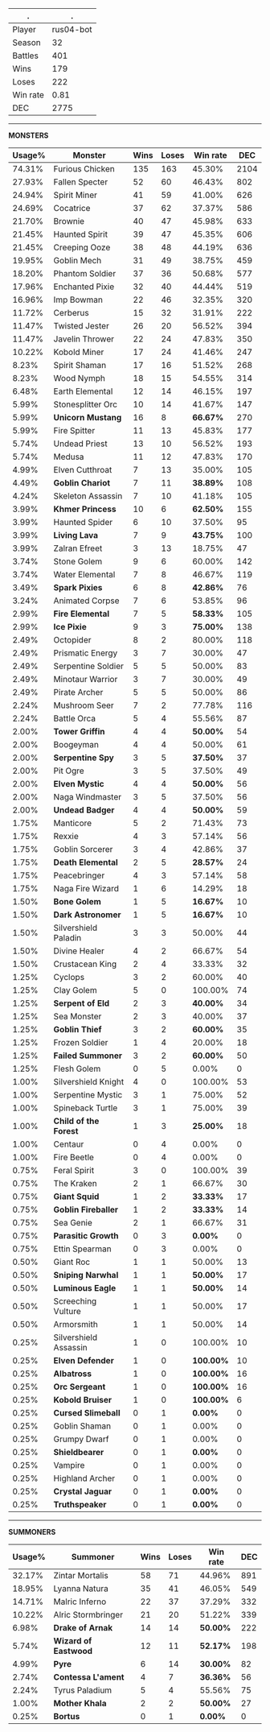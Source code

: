 .|.
|-|-
Player|rus04-bot
Season|32
Battles|401
Wins|179
Loses|222
Win rate|0.81
DEC|2775

---
**MONSTERS**

Usage%|Monster|Wins|Loses|Win rate|DEC|
-|-|-|-|-|-|
74.31%|Furious Chicken|135|163|45.30%|2104|
27.93%|Fallen Specter|52|60|46.43%|802|
24.94%|Spirit Miner|41|59|41.00%|626|
24.69%|Cocatrice|37|62|37.37%|586|
21.70%|Brownie|40|47|45.98%|633|
21.45%|Haunted Spirit|39|47|45.35%|606|
21.45%|Creeping Ooze|38|48|44.19%|636|
19.95%|Goblin Mech|31|49|38.75%|459|
18.20%|Phantom Soldier|37|36|50.68%|577|
17.96%|Enchanted Pixie|32|40|44.44%|519|
16.96%|Imp Bowman|22|46|32.35%|320|
11.72%|Cerberus|15|32|31.91%|222|
11.47%|Twisted Jester|26|20|56.52%|394|
11.47%|Javelin Thrower|22|24|47.83%|350|
10.22%|Kobold Miner|17|24|41.46%|247|
8.23%|Spirit Shaman|17|16|51.52%|268|
8.23%|Wood Nymph|18|15|54.55%|314|
6.48%|Earth Elemental|12|14|46.15%|197|
5.99%|Stonesplitter Orc|10|14|41.67%|147|
5.99%|**Unicorn Mustang**|16|8|**66.67%**|270|
5.99%|Fire Spitter|11|13|45.83%|177|
5.74%|Undead Priest|13|10|56.52%|193|
5.74%|Medusa|11|12|47.83%|170|
4.99%|Elven Cutthroat|7|13|35.00%|105|
4.49%|**Goblin Chariot**|7|11|**38.89%**|108|
4.24%|Skeleton Assassin|7|10|41.18%|105|
3.99%|**Khmer Princess**|10|6|**62.50%**|155|
3.99%|Haunted Spider|6|10|37.50%|95|
3.99%|**Living Lava**|7|9|**43.75%**|100|
3.99%|Zalran Efreet|3|13|18.75%|47|
3.74%|Stone Golem|9|6|60.00%|142|
3.74%|Water Elemental|7|8|46.67%|119|
3.49%|**Spark Pixies**|6|8|**42.86%**|76|
3.24%|Animated Corpse|7|6|53.85%|96|
2.99%|**Fire Elemental**|7|5|**58.33%**|105|
2.99%|**Ice Pixie**|9|3|**75.00%**|138|
2.49%|Octopider|8|2|80.00%|118|
2.49%|Prismatic Energy|3|7|30.00%|47|
2.49%|Serpentine Soldier|5|5|50.00%|83|
2.49%|Minotaur Warrior|3|7|30.00%|49|
2.49%|Pirate Archer|5|5|50.00%|86|
2.24%|Mushroom Seer|7|2|77.78%|116|
2.24%|Battle Orca|5|4|55.56%|87|
2.00%|**Tower Griffin**|4|4|**50.00%**|54|
2.00%|Boogeyman|4|4|50.00%|61|
2.00%|**Serpentine Spy**|3|5|**37.50%**|37|
2.00%|Pit Ogre|3|5|37.50%|49|
2.00%|**Elven Mystic**|4|4|**50.00%**|56|
2.00%|Naga Windmaster|3|5|37.50%|56|
2.00%|**Undead Badger**|4|4|**50.00%**|59|
1.75%|Manticore|5|2|71.43%|73|
1.75%|Rexxie|4|3|57.14%|56|
1.75%|Goblin Sorcerer|3|4|42.86%|37|
1.75%|**Death Elemental**|2|5|**28.57%**|24|
1.75%|Peacebringer|4|3|57.14%|58|
1.75%|Naga Fire Wizard|1|6|14.29%|18|
1.50%|**Bone Golem**|1|5|**16.67%**|10|
1.50%|**Dark Astronomer**|1|5|**16.67%**|10|
1.50%|Silvershield Paladin|3|3|50.00%|44|
1.50%|Divine Healer|4|2|66.67%|54|
1.50%|Crustacean King|2|4|33.33%|32|
1.25%|Cyclops|3|2|60.00%|40|
1.25%|Clay Golem|5|0|100.00%|74|
1.25%|**Serpent of Eld**|2|3|**40.00%**|34|
1.25%|Sea Monster|2|3|40.00%|37|
1.25%|**Goblin Thief**|3|2|**60.00%**|35|
1.25%|Frozen Soldier|1|4|20.00%|18|
1.25%|**Failed Summoner**|3|2|**60.00%**|50|
1.25%|Flesh Golem|0|5|0.00%|0|
1.00%|Silvershield Knight|4|0|100.00%|53|
1.00%|Serpentine Mystic|3|1|75.00%|52|
1.00%|Spineback Turtle|3|1|75.00%|39|
1.00%|**Child of the Forest**|1|3|**25.00%**|18|
1.00%|Centaur|0|4|0.00%|0|
1.00%|Fire Beetle|0|4|0.00%|0|
0.75%|Feral Spirit|3|0|100.00%|39|
0.75%|The Kraken|2|1|66.67%|30|
0.75%|**Giant Squid**|1|2|**33.33%**|17|
0.75%|**Goblin Fireballer**|1|2|**33.33%**|14|
0.75%|Sea Genie|2|1|66.67%|31|
0.75%|**Parasitic Growth**|0|3|**0.00%**|0|
0.75%|Ettin Spearman|0|3|0.00%|0|
0.50%|Giant Roc|1|1|50.00%|13|
0.50%|**Sniping Narwhal**|1|1|**50.00%**|17|
0.50%|**Luminous Eagle**|1|1|**50.00%**|14|
0.50%|Screeching Vulture|1|1|50.00%|17|
0.50%|Armorsmith|1|1|50.00%|14|
0.25%|Silvershield Assassin|1|0|100.00%|10|
0.25%|**Elven Defender**|1|0|**100.00%**|10|
0.25%|**Albatross**|1|0|**100.00%**|16|
0.25%|**Orc Sergeant**|1|0|**100.00%**|16|
0.25%|**Kobold Bruiser**|1|0|**100.00%**|6|
0.25%|**Cursed Slimeball**|0|1|**0.00%**|0|
0.25%|Goblin Shaman|0|1|0.00%|0|
0.25%|Grumpy Dwarf|0|1|0.00%|0|
0.25%|**Shieldbearer**|0|1|**0.00%**|0|
0.25%|Vampire|0|1|0.00%|0|
0.25%|Highland Archer|0|1|0.00%|0|
0.25%|**Crystal Jaguar**|0|1|**0.00%**|0|
0.25%|**Truthspeaker**|0|1|**0.00%**|0|

---
**SUMMONERS**

Usage%|Summoner|Wins|Loses|Win rate|DEC|
-|-|-|-|-|-|
32.17%|Zintar Mortalis|58|71|44.96%|891|
18.95%|Lyanna Natura|35|41|46.05%|549|
14.71%|Malric Inferno|22|37|37.29%|332|
10.22%|Alric Stormbringer|21|20|51.22%|339|
6.98%|**Drake of Arnak**|14|14|**50.00%**|222|
5.74%|**Wizard of Eastwood**|12|11|**52.17%**|198|
4.99%|**Pyre**|6|14|**30.00%**|82|
2.74%|**Contessa L'ament**|4|7|**36.36%**|56|
2.24%|Tyrus Paladium|5|4|55.56%|75|
1.00%|**Mother Khala**|2|2|**50.00%**|27|
0.25%|**Bortus**|0|1|**0.00%**|0|
